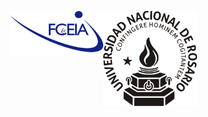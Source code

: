 <p float="left">
  <img src="/assets/FCEIA-logo.png" style="border:0px;margin:0px;float:left;width:150px;" />
  <img src="/assets/LOGO-UNR-NEGRO.png" style="border:0px;margin:0px;clear:both;width:150px;" /> 
</p>
